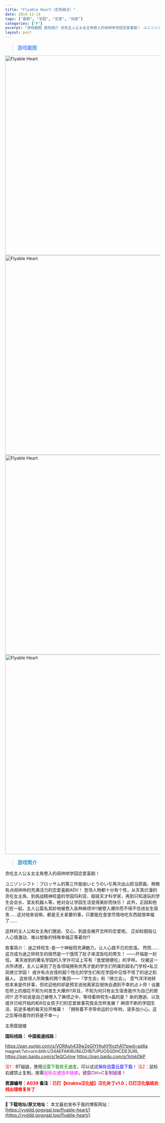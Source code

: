 ```yaml
---
title: "Flyable Heart（恋色甜点）"
date: 2014-11-14
tags: ["喜剧", "学园", "恋爱", "纯爱"]
categories: ["F"]
excerpt: "游戏截图 游戏简介 贪吃主人公＆女主角卷入的闹哄哄学园恋爱喜剧！ ユニゾンシフト：ブロッサム的第三作是由いとうのいぢ再次出山担当原画、稍微有点闹哄哄的充满活力的恋爱喜剧ADV！ 登场人物都十分有个性，从天真烂漫的贪吃女主角、到挑战精神旺盛的学园玛利亚、超级天才科学家，再到只知道玩的学生会会长、室友机&hellip;"
layout: post
---
```


<div>
<blockquote><b><span style="font-size: 12pt; color: #6699ff;">游戏截图</span></b></blockquote>
<div><img title="点击放大" src="https://yyddd.gogogal.top/wp-content/uploads/2025/04/20250429_6810fcf211c52.webp" alt="Flyable Heart" width="650" /></div>
<div><img title="点击放大" src="https://yyddd.gogogal.top/wp-content/uploads/2025/04/20250429_6810fcf408650.webp" alt="Flyable Heart" width="650" /></div>
<div><img title="点击放大" src="https://yyddd.gogogal.top/wp-content/uploads/2025/04/20250429_6810fcf59a987.webp" alt="Flyable Heart" width="650" /></div>
<div><img title="点击放大" src="https://yyddd.gogogal.top/wp-content/uploads/2025/04/20250429_6810fcf73c832.webp" alt="Flyable Heart" width="650" /></div>
<blockquote><b><span style="font-size: 12pt; color: #3399cc;">游戏简介</span></b></blockquote>
<div>

贪吃主人公＆女主角卷入的闹哄哄学园恋爱喜剧！

ユニゾンシフト：ブロッサム的第三作是由いとうのいぢ再次出山担当原画、稍微有点闹哄哄的充满活力的恋爱喜剧ADV！
登场人物都十分有个性，从天真烂漫的贪吃女主角、到挑战精神旺盛的学园玛利亚、超级天才科学家，再到只知道玩的学生会会长、室友机器人等，绝对会让学园生活变得美妙而快乐！
此外，正因和他们在一起，主人公莫名其妙地被卷入各种麻烦中!!被卷入爆炸而不得不住进女生宿舍……这对他来说嘛，都是无关紧要的事，只要能在食堂尽情地吃东西就很幸福了……

这样的主人公和女主角们邂逅、交心，到底会展开怎样的恋爱呢。
正如标题般让人心情激动、难以想象的特殊幸福正等着你!?

故事简介：
迷之转校生-是一个神秘而充满魅力，让人心跳不已的宏语。
然而……
这次成为迷之转校生的居然是一个饿慌了肚子来混饭吃的男生！
——开端是一封信。
某天收到的著名学园的入学许可证上写有『食堂随便吃』的字样。
仅被这一点所诱惑，主人公来到了在各领域拥有优秀才能的学生们所属的超名门学校•私立凤缭兰学园！
或许有点古怪的超个性化的学生们和在学园中见怪不怪了的谜之机器人。
这些怪人所聚集的两个集团——『学生会』和『缭兰会』。
意气洋洋地转校本来是件好事，但欢迎他的却是预言说他离家后很快会遇到不幸的占卜师！设置在桥上的烟花不知为何发生大爆炸!!并且，不知为何只有女生宿舍能作为自己的房间!!!
还不如说是自己被卷入了麻烦之中，等待着转校生•晶的是？
新的邂逅、以及或许已经开始的和6位女孩子们的恋爱故事究竟会怎样发展？
麻烦不断的学园生活、前途多难的每天拉开帷幕！
「拥有着不寻常命运的少年哟，请多加小心。这之后等待着你的将是不幸～」

</div>
</div>
<div class="panel panel-primary">
<div class="panel-heading">主用盘链接</div>
<div class="panel-body">

<b>国际线路：</b>
<b>中国极速线路：</b>

<!--wechatfans start-->

https://pan.xunlei.com/s/VORAuh439w2eGlYHtuhYKvzhA1?pwd=aq6a
magnet:?xt=urn:btih:U34AEFAKI6UNUZHB7UPUO5GDHCDE3U6L
https://pan.baidu.com/s/1eQCvInw
https://pan.baidu.com/s/1ntskDkP

<!--wechatfans end-->
<span style="color: #ff0000;">注1：</span>BT磁链，使用<span style="color: #008000;">迅雷下载若无速度</span>，可以试试<span style="color: #0000ff;">保存迅雷云盘下载！</span>
<span style="color: #ff0000;">注2：</span>鼠标右键禁止复制，故需<span style="color: #ff00ff;">鼠标左键选中链接</span>，<span style="color: #800080;">键盘Ctrl+C复制链接！</span>

</div>
<div class="panel-footer"><span style="color: #ff0000;"><b><span style="color: #000000;">资源编号</span>：A039</b></span>
<span style="color: #ff0000;"><b><span style="color: #000000;">备注</span>：已打【kirakira汉化组】汉化补丁v1.0；已打汉化版结衣线出错修复补丁</b></span></div>
</div>

---
📖 **下载地址/原文地址：** 本文最初发布于我的博客网站：[https://yyddd.gogogal.top/flyable-heart/](https://yyddd.gogogal.top/flyable-heart/)
